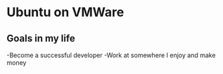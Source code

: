 # Ubuntu on VMWare

## Goals in my life

-Become a successful developer
-Work at somewhere I enjoy and make money
